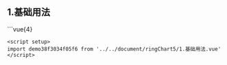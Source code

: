 ## 1.基础用法
<demo38f3034f05f6 />
```vue{4}
<template>
    <ring-chart-5 ref="chartRef" v-bind="chartOption"></ring-chart-5>
</template>

<script setup>
import { ref, onMounted } from 'vue';

const chartRef = ref();

const seriesData = [
    { value: 1048, name: '正常' },
    { value: 735, name: '故障' },
    { value: 580, name: '告警' },
    { value: 484, name: '离线' },
    { value: 123, name: '危险' }
];
// 组合配置项
const chartOption = {
    seriesData
};

onMounted(() => chartRef.value.renderChart());
</script>
<style lang="scss" scoped>
.zrx-chart {
    height: 664px;
    background-color: rgb(3, 43, 68);
}
</style>
```
<script setup>
import demo38f3034f05f6 from '../../document/ringChart5/1.基础用法.vue'
</script>